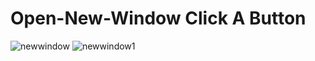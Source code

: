 # Open-New-Window Click A Button
![newwindow](https://user-images.githubusercontent.com/118171405/210544397-d8b0cb62-e316-4d33-bff1-823246680ece.png)
![newwindow1](https://user-images.githubusercontent.com/118171405/210544406-801fc42e-ef08-4e97-aa83-09ad4b8729c7.png)

